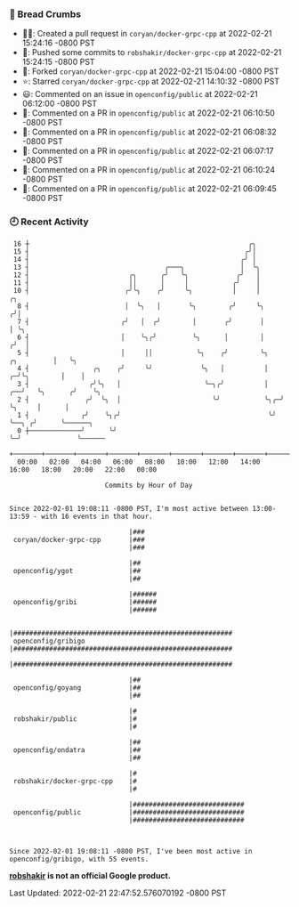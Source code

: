 ### 🍞 Bread Crumbs

 * ✍🏼: Created a pull request in `coryan/docker-grpc-cpp` at 2022-02-21 15:24:16 -0800 PST
 * 🚢: Pushed some commits to `robshakir/docker-grpc-cpp` at 2022-02-21 15:24:15 -0800 PST
 * 🍴: Forked `coryan/docker-grpc-cpp` at 2022-02-21 15:04:00 -0800 PST
 * ⭐️: Starred `coryan/docker-grpc-cpp` at 2022-02-21 14:10:32 -0800 PST
 * 😃: Commented on an issue in `openconfig/public` at 2022-02-21 06:12:00 -0800 PST
 * 💬: Commented on a PR in  `openconfig/public` at 2022-02-21 06:10:50 -0800 PST
 * 💬: Commented on a PR in  `openconfig/public` at 2022-02-21 06:08:32 -0800 PST
 * 💬: Commented on a PR in  `openconfig/public` at 2022-02-21 06:07:17 -0800 PST
 * 💬: Commented on a PR in  `openconfig/public` at 2022-02-21 06:10:24 -0800 PST
 * 💬: Commented on a PR in  `openconfig/public` at 2022-02-21 06:09:45 -0800 PST

### 🕘 Recent Activity
```
 16 ┼                                                       ╭╮
 15 ┤                                                      ╭╯│
 14 ┤                                                     ╭╯ │
 13 ┤                                  ╭───╮              │  ╰╮
 12 ┤                         ╭╮      ╭╯   ╰╮            ╭╯   │
 11 ┤                         ││      │     │           ╭╯    │
 10 ┤                        ╭╯╰╮    ╭╯     ╰╮          │     │                       ╭╮
  8 ┤                        │  ╰╮   │       ╰╮        ╭╯     ╰╮                     ╭╯│
  7 ┤                       ╭╯   │  ╭╯        │       ╭╯       │                     │ ╰╮
  6 ┤                       │    ╰╮╭╯         ╰╮      │        │                    ╭╯  │
  5 ┤                       │     ││           ╰╮    ╭╯        ╰╮        ╭╮         │   ╰╮
  4 ┤                ╭╮    ╭╯     ╰╯            ╰╮   │          │      ╭─╯╰╮        │    │
  3 ┤               ╭╯╰╮   │                     ╰─╮╭╯          │   ╭──╯   ╰╮      ╭╯    ╰╮
  2 ┤              ╭╯  ╰╮  │                       ╰╯           ╰╮╭─╯       ╰╮     │      │
  1 ┤             ╭╯    ╰╮╭╯                                     ╰╯          ╰──╮ ╭╯      ╰──────╮
  0 ┼─────────────╯      ╰╯                                                     ╰─╯              ╰──────
    +───────+───────+───────+───────+───────+───────+───────+───────+───────+───────+───────+───────+────
  00:00   02:00   04:00   06:00   08:00   10:00   12:00   14:00   16:00   18:00   20:00   22:00   00:00   

						Commits by Hour of Day


Since 2022-02-01 19:08:11 -0800 PST, I'm most active between 13:00-13:59 - with 16 events in that hour.

```



```
                              |###
 coryan/docker-grpc-cpp       |###
                              |###

                              |##
 openconfig/ygot              |##
                              |##

                              |######
 openconfig/gribi             |######
                              |######

                              |#######################################################
 openconfig/gribigo           |#######################################################
                              |#######################################################

                              |##
 openconfig/goyang            |##
                              |##

                              |#
 robshakir/public             |#
                              |#

                              |##
 openconfig/ondatra           |##
                              |##

                              |#
 robshakir/docker-grpc-cpp    |#
                              |#

                              |############################
 openconfig/public            |############################
                              |############################



Since 2022-02-01 19:08:11 -0800 PST, I've been most active in openconfig/gribigo, with 55 events.

```
**[robshakir](mailto:robjs@google.com) is not an official Google product.**  


Last Updated: 2022-02-21 22:47:52.576070192 -0800 PST
